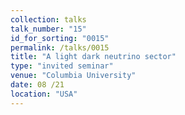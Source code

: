 ```yaml
---
collection: talks
talk_number: "15"
id_for_sorting: "0015"
permalink: /talks/0015
title: "A light dark neutrino sector" 
type: "invited seminar"
venue: "Columbia University"
date: 08 /21
location: "USA"
---
```

